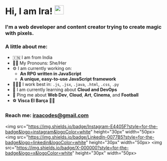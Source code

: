 # Hi, I am Ira! <img src="https://github.com/TheDudeThatCode/TheDudeThatCode/blob/master/Assets/Hi.gif" width="29px">
### I'm a web developer and content creator trying to create magic with pixels. 

### A little about me:
- 🇮🇳  I am from India
- 👧🏻  My Pronouns: She/Her
- ⚙️  I am currently working on:
  *  **An RPG written in JavaScript**
  *  **A unique, easy-to-use JavaScript framework**
- 🧑🏻‍💻  I work best in: `.js`, `.jsx`, `.java`, `.html`, `.css`, `.py`
- 🌱  I am currently learning about **Cloud and DevOps**
- 💬  Ping me about **Web Dev**, **Cloud**, **Art**, **Cinema**, and **Football**
- ⚽️  **Visca El Barça** 🔵🔴

### Reach me: iraacodes@gmail.com
<img src="https://img.shields.io/badge/Instagram-E4405F?style=for-the-badge&logo=instagram&logoColor=white" height="30px" width="50px>
<img src="https://img.shields.io/badge/LinkedIn-0077B5?style=for-the-badge&logo=linkedin&logoColor=white" height="30px" width="50px> 
<img src="https://img.shields.io/badge/X-000000?style=for-the-badge&logo=x&logoColor=white" height="30px" width="50px>
<!--
**Kheeraaa/kheeraaa** is a ✨ _special_ ✨ repository because its `README.md` (this file) appears on your GitHub profile.

Here are some ideas to get you started:

- 🔭 I’m currently working on ...
- 🌱 I’m currently learning ...
- 👯 I’m looking to collaborate on ...
- 🤔 I’m looking for help with ...
- 💬 Ask me about ...
- 📫 How to reach me: ...
- 😄 Pronouns: ...
- ⚡ Fun fact: ...
-->
